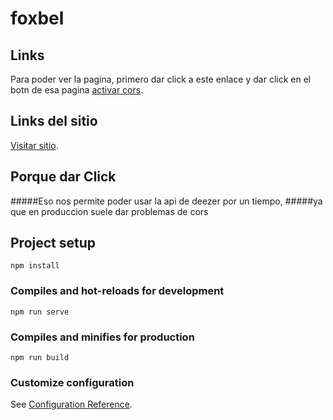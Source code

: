 # foxbel
## Links

Para poder ver la pagina, primero dar click a este enlace y dar click en el botn de esa pagina [activar cors](https://cors-anywhere.herokuapp.com/corsdemo).

## Links del sitio

 [Visitar sitio](https://foxbel-vue-jorgeluis.netlify.app).

## Porque dar Click
#####Eso nos permite poder usar la api de deezer por un tiempo, 
#####ya que en produccion suele dar problemas de cors

## Project setup
```
npm install
```

### Compiles and hot-reloads for development
```
npm run serve
```

### Compiles and minifies for production
```
npm run build
```

### Customize configuration
See [Configuration Reference](https://cli.vuejs.org/config/).
